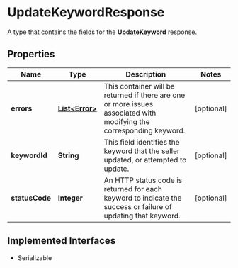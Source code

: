 

# UpdateKeywordResponse

A type that contains the fields for the <b>UpdateKeyword</b> response.
## Properties

Name | Type | Description | Notes
------------ | ------------- | ------------- | -------------
**errors** | [**List&lt;Error&gt;**](Error.md) | This container will be returned if there are one or more issues associated with modifying the corresponding keyword. |  [optional]
**keywordId** | **String** | This field identifies the keyword that the seller updated, or attempted to update. |  [optional]
**statusCode** | **Integer** | An HTTP status code is returned for each keyword to indicate the success or failure of updating that keyword. |  [optional]


## Implemented Interfaces

* Serializable


